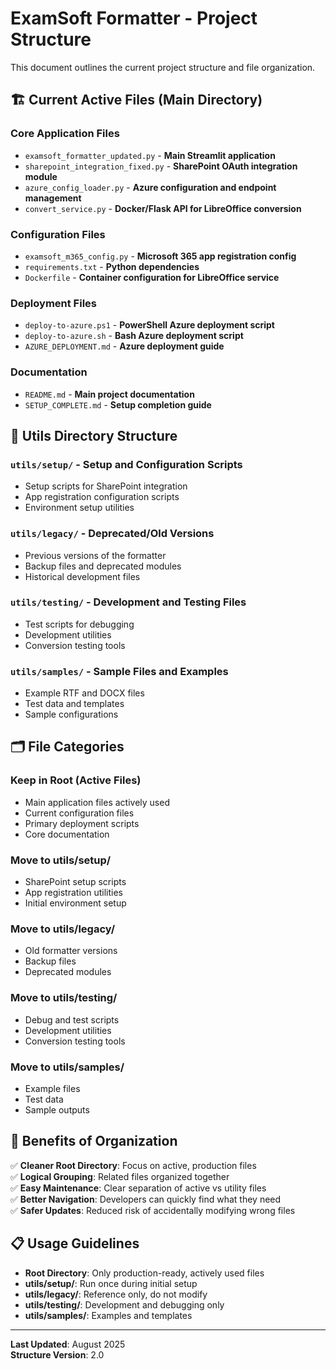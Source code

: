 # ExamSoft Formatter - Project Structure

This document outlines the current project structure and file organization.

## 🏗️ **Current Active Files** (Main Directory)

### **Core Application Files**
- `examsoft_formatter_updated.py` - **Main Streamlit application**
- `sharepoint_integration_fixed.py` - **SharePoint OAuth integration module**
- `azure_config_loader.py` - **Azure configuration and endpoint management**
- `convert_service.py` - **Docker/Flask API for LibreOffice conversion**

### **Configuration Files**
- `examsoft_m365_config.py` - **Microsoft 365 app registration config**
- `requirements.txt` - **Python dependencies**
- `Dockerfile` - **Container configuration for LibreOffice service**

### **Deployment Files**
- `deploy-to-azure.ps1` - **PowerShell Azure deployment script**
- `deploy-to-azure.sh` - **Bash Azure deployment script**
- `AZURE_DEPLOYMENT.md` - **Azure deployment guide**

### **Documentation**
- `README.md` - **Main project documentation**
- `SETUP_COMPLETE.md` - **Setup completion guide**

## 📁 **Utils Directory Structure**

### **`utils/setup/`** - Setup and Configuration Scripts
- Setup scripts for SharePoint integration
- App registration configuration scripts
- Environment setup utilities

### **`utils/legacy/`** - Deprecated/Old Versions
- Previous versions of the formatter
- Backup files and deprecated modules
- Historical development files

### **`utils/testing/`** - Development and Testing Files
- Test scripts for debugging
- Development utilities
- Conversion testing tools

### **`utils/samples/`** - Sample Files and Examples
- Example RTF and DOCX files
- Test data and templates
- Sample configurations

## 🗂️ **File Categories**

### **Keep in Root (Active Files)**
- Main application files actively used
- Current configuration files
- Primary deployment scripts
- Core documentation

### **Move to utils/setup/**
- SharePoint setup scripts
- App registration utilities
- Initial environment setup

### **Move to utils/legacy/**
- Old formatter versions
- Backup files
- Deprecated modules

### **Move to utils/testing/**
- Debug and test scripts
- Development utilities
- Conversion testing tools

### **Move to utils/samples/**
- Example files
- Test data
- Sample outputs

## 🎯 **Benefits of Organization**

✅ **Cleaner Root Directory**: Focus on active, production files  
✅ **Logical Grouping**: Related files organized together  
✅ **Easy Maintenance**: Clear separation of active vs utility files  
✅ **Better Navigation**: Developers can quickly find what they need  
✅ **Safer Updates**: Reduced risk of accidentally modifying wrong files  

## 📋 **Usage Guidelines**

- **Root Directory**: Only production-ready, actively used files
- **utils/setup/**: Run once during initial setup
- **utils/legacy/**: Reference only, do not modify
- **utils/testing/**: Development and debugging only
- **utils/samples/**: Examples and templates

---

**Last Updated**: August 2025  
**Structure Version**: 2.0
